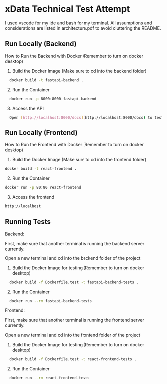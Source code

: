 # xData Technical Test Attempt

I used vscode for my ide and bash for my terminal. All assumptions and considerations are listed in architecture.pdf to avoid cluttering the README.

## Run Locally (Backend)

How to Run the Backend with Docker (Remember to turn on docker desktop)

1. Build the Docker Image (Make sure to cd into the backend folder)

```bash
  docker build -t fastapi-backend .
```

2. Run the Container

```bash
  docker run -p 8000:8000 fastapi-backend
```

3. Access the API

```bash
  Open [http://localhost:8000/docs](http://localhost:8000/docs) to test the endpoints.
```

## Run Locally (Frontend)

How to Run the Frontend with Docker (Remember to turn on docker desktop)

1. Build the Docker Image (Make sure to cd into the frontend folder)

```bash
docker build -t react-frontend .
```

2. Run the Container

```bash
docker run -p 80:80 react-frontend
```

3. Access the frontend

```bash
http://localhost
```

## Running Tests

Backend:

First, make sure that another terminal is running the backend server currently.

Open a new terminal and cd into the backend folder of the project

1. Build the Docker Image for testing (Remember to turn on docker desktop)

```bash
  docker build -f Dockerfile.test -t fastapi-backend-tests .
```

2. Run the Container

```bash
  docker run --rm fastapi-backend-tests
```

Frontend:

First, make sure that another terminal is running the frontend server currently.

Open a new terminal and cd into the frontend folder of the project

1. Build the Docker Image for testing (Remember to turn on docker desktop)

```bash
  docker build -f Dockerfile.test -t react-frontend-tests .
```

2. Run the Container

```bash
  docker run --rm react-frontend-tests

```
